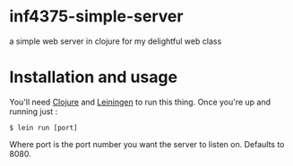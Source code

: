 # inf4375-simple-server

a simple web server in clojure for my delightful web class

# Installation and usage
You'll need [Clojure](http://clojure.org/getting_started) and [Leiningen](http://leiningen.org/#install) to run this thing. Once you're up and running just :

    $ lein run [port]

Where port is the port number you want the server to listen on. Defaults to 8080.

